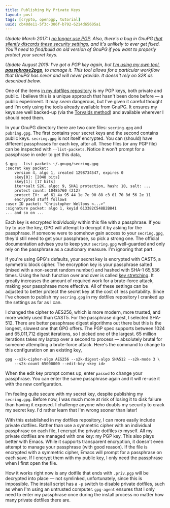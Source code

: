 ```yaml
---
title: Publishing My Private Keys
layout: post
tags: [crypto, openpgp, tutorial]
uuid: cb40de11-5f3c-306f-b792-6214d65605a1
---
```


*Update March 2017: I [no longer use PGP][update]. Also, there's a
bug in GnuPG [that silently discards these security settings][bug],
and it's unlikely to ever get fixed. You'll need to find/build an old
version of GnuPG if you want to properly protect your secret keys.*

*Update August 2019: I've got a PGP key again, but [I'm using my own
tool, **passphrase2pgp**][p2p], to manage it. This tool allows for a
particular workflow that GnuPG has never and will never provide. It
doesn't rely on S2K as described below.*

One of the items [in my dotfiles repository](/blog/2012/06/23/) is my
PGP keys, both private and public. I believe this is a unique approach
that hasn't been done before — a public experiment. It may *seem*
dangerous, but I've given it careful thought and I'm only using the
tools already available from GnuPG. It ensures my keys are well
backed-up (via the
[Torvalds method](http://markmail.org/message/bupvay4lmlxkbphr)) and
available wherever I should need them.

In your GnuPG directory there are two core files: `secring.gpg` and
`pubring.gpg`. The first contains your secret keys and the second
contains public keys. `secring.gpg` is not itself encrypted. You can
(should) have different passphrases for each key, after all. These
files (or any PGP file) can be inspected with `--list-packets`. Notice
it won't prompt for a passphrase in order to get this data,

    $ gpg --list-packets ~/.gnupg/secring.gpg
    :secret key packet:
        version 4, algo 1, created 1298734547, expires 0
        skey[0]: [2048 bits]
        skey[1]: [17 bits]
        iter+salt S2K, algo: 9, SHA1 protection, hash: 10, salt: ...
        protect count: 10485760 (212)
        protect IV:  a6 61 4a 95 44 1e 7e 90 88 c3 01 70 8d 56 2e 11
        encrypted stuff follows
    :user ID packet: "Christopher Wellons <...>"
    :signature packet: algo 1, keyid 613382C548B2B841
    ... and so on ...

Each key is encrypted *individually* within this file with a
passphrase. If you try to use the key, GPG will attempt to decrypt it
by asking for the passphrase. If someone were to somehow gain access
to your `secring.gpg`, they'd still need to get your passphrase, so
pick a strong one. The official documentation
advises you to keep your `secring.gpg` well-guarded and only rely on
the passphrase as a cautionary measure. I'm ignoring that part.

If you're using GPG's defaults, your secret key is encrypted with
CAST5, a symmetric block cipher. The encryption key is your passphrase
salted (mixed with a non-secret random number) and hashed with SHA-1
65,536 times. Using the hash function over and over is called
[key stretching](http://en.wikipedia.org/wiki/Key_stretching). It
greatly increases the amount of required work for a brute-force
attack, making your passphrase more effective. All of these settings
can be adjusted to better protect the secret key at the cost of less
portability. Since I've chosen to publish my `secring.gpg` in my
dotfiles repository I cranked up the settings as far as I can.

I changed the cipher to AES256, which is more modern, more trusted,
and more widely used than CAST5. For the passphrase digest, I selected
SHA-512. There are better passphrase digest algorithms out there but
this is the longest, slowest one that GPG offers. The PGP spec
supports between 1024 and 65,011,712 digest iterations, so I picked
one of the largest. 65 million iterations takes my laptop over a
second to process — absolutely brutal for someone attempting a
brute-force attack. Here's the command to change to this configuration
on an existing key,

    gpg --s2k-cipher-algo AES256 --s2k-digest-algo SHA512 --s2k-mode 3 \
        --s2k-count 65000000 --edit-key <key id>

When the edit key prompt comes up, enter `passwd` to change your
passphrase. You can enter the same passphrase again and it will re-use
it with the new configuration.

I'm feeling quite secure with my secret key, despite publishing my
`secring.gpg`. Before now, I was much more at risk of losing it to
disk failure than having it exposed. I challenge anyone who doubts my
security to crack my secret key. I'd rather learn that I'm wrong
sooner than later!

With this established in my dotfiles repository, I can more easily
include private dotfiles. Rather than use a symmetric cipher with an
individual passphrase on each file, I encrypt the private dotfiles
*to* myself. All my private dotfiles are managed with one key: my PGP
key. This also plays better with Emacs. While it supports transparent
encryption, it doesn't even attempt to manage your passphrase (with
good reason). If the file is encrypted with a symmetric cipher, Emacs
will prompt for a passphrase on each save. If I encrypt them with my
public key, I only need the passphrase when I first open the file.

How it works right now is any dotfile that ends with `.priv.pgp` will
be decrypted into place — not symlinked, unfortunately, since this is
impossible. The install script has a `-p` switch to disable private
dotfiles, such as when I'm using an untrusted computer. `gpg-agent`
ensures that I only need to enter my passphrase once during the
install process no matter how many private dotfiles there are.


[update]: /blog/2017/03/12/
[bug]: https://dev.gnupg.org/T1800
[p2p]: /blog/2019/07/10/
